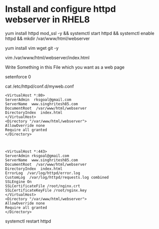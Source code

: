 # Install and configure httpd webserver in RHEL8

yum install httpd mod_ssl -y && systemctl start httpd && systemctl enable httpd && mkdir /var/www/html/webserver

yum install vim wget git -y

vim /var/www/html/webserver/index.html

Write Something in this File which you want as a web page

setenforce 0

cat /etc/httpd/conf.d/myweb.conf
```
<VirtualHost *:80>
ServerAdmin  rksgoal@gmail.com
ServerName  www.singhritesh85.com
DocumentRoot  /var/www/html/webserver
DirectoryIndex  index.html
</VirtualHost>
<Directory "/var/www/html/webserver">
AllowOverride none
Require all granted
</Directory>



<VirtualHost *:443>
ServerAdmin rksgoal@gmail.com
ServerName  www.singhritesh85.com
DocumentRoot  /var/www/html/webserver
DirectoryIndex  index.html
ErrorLog  /var/log/httpd/error.log
CustomLog  /var/log/httpd/requests.log combined
SSLEngine On
SSLCertificateFile /root/nginx.crt
SSLCertificateKeyFile /root/nginx.key
</VirtualHost>
<Directory "/var/www/html/webserver">
AllowOverride none
Require all granted
</Directory>
```

systemctl restart httpd
